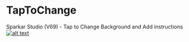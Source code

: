 # TapToChange
Sparkar Studio (V69) - Tap to Change Background and Add instructions
[![alt text](http://example.com/exampl.png)](https://www.youtube.com/watch?v=RhtnsgegE1A "title")
